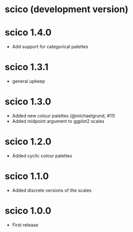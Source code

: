 # scico (development version)

# scico 1.4.0

* Add support for categorical palettes

# scico 1.3.1

* general upkeep

# scico 1.3.0

* Added new colour palettes (@michaelgrund, #11)
* Added midpoint argument to ggplot2 scales

# scico 1.2.0

* Added cyclic colour palettes

# scico 1.1.0

* Added discrete versions of the scales

# scico 1.0.0

* First release
